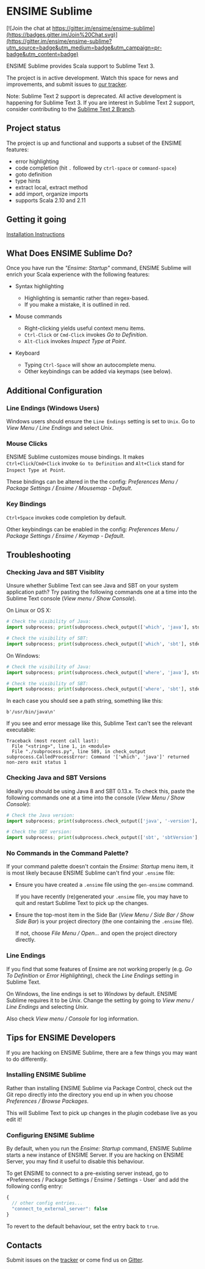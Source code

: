 # ENSIME Sublime

[![Join the chat at https://gitter.im/ensime/ensime-sublime](https://badges.gitter.im/Join%20Chat.svg)](https://gitter.im/ensime/ensime-sublime?utm_source=badge&utm_medium=badge&utm_campaign=pr-badge&utm_content=badge)

ENSIME Sublime provides Scala support to Sublime Text 3.

The project is in active development.
Watch this space for news and improvements,
and submit issues to [our tracker](https://github.com/ensime/ensime-sublime/issues/new).

Note: Sublime Text 2 support is deprecated.
All active development is happening for Sublime Text 3.
If you are interest in Sublime Text 2 support, consider contributing to the
[Sublime Text 2 Branch](https://github.com/ensime/ensime-sublime/tree/ST2).

## Project status

The project is up and functional and supports a subset of the ENSIME features:

* error highlighting
* code completion (hit `.` followed by `ctrl-space` or `command-space`)
* goto definition
* type hints
* extract local, extract method
* add import, organize imports
* supports Scala 2.10 and 2.11

## Getting it going

[Installation Instructions](http://ensime.github.io/editors/sublime/installation/ "Installation Instructions")

## What Does ENSIME Sublime Do?

Once you have run the *"Ensime: Startup"* command,
ENSIME Sublime will enrich your Scala experience with the following features:

- Syntax highlighting
  - Highlighting is semantic rather than regex-based.
  - If you make a mistake, it is outlined in red.

- Mouse commands
  - Right-clicking yields useful context menu items.
  - `Ctrl-Click` or `Cmd-Click` invokes *Go to Definition*.
  - `Alt-Click` invokes *Inspect Type at Point*.

- Keyboard
  - Typing `Ctrl-Space` will show an autocomplete menu.
  - Other keybindings can be added via keymaps (see below).

## Additional Configuration

### Line Endings (Windows Users)

Windows users should ensure the `Line Endings` setting is set to `Unix`.
Go to *View Menu / Line Endings* and select *Unix*.

### Mouse Clicks

ENSIME Sublime customizes mouse bindings.
It makes `Ctrl+Click`/`Cmd+Click` invoke `Go to Definition`
and `Alt+Click` stand for `Inspect Type at Point`.

These bindings can be altered in the the config:
*Preferences Menu / Package Settings / Ensime / Mousemap - Default*.

### Key Bindings

`Ctrl+Space` invokes code completion by default.

Other keybindings can be enabled in the config:
*Preferences Menu / Package Settings / Ensime / Keymap - Default*.

## Troubleshooting

### Checking Java and SBT Visiblity

Unsure whether Sublime Text can see Java and SBT on your system application path?
Try pasting the following commands one at a time into the Sublime Text console
(*View menu / Show Console*).

On Linux or OS X:

~~~ python
# Check the visibility of Java:
import subprocess; print(subprocess.check_output(['which', 'java'], stderr=subprocess.STDOUT).decode("utf-8"))

# Check the visibility of SBT:
import subprocess; print(subprocess.check_output(['which', 'sbt'], stderr=subprocess.STDOUT).decode("utf-8"))
~~~

On Windows:

~~~ python
# Check the visibility of Java:
import subprocess; print(subprocess.check_output(['where', 'java'], stderr=subprocess.STDOUT).decode("utf-8"))

# Check the visibility of SBT:
import subprocess; print(subprocess.check_output(['where', 'sbt'], stderr=subprocess.STDOUT).decode("utf-8"))
~~~

In each case you should see a path string, something like this:

~~~
b'/usr/bin/java\n'
~~~

If you see and error message like this, Sublime Text can't see the relevant executable:

~~~
Traceback (most recent call last):
  File "<string>", line 1, in <module>
  File "./subprocess.py", line 589, in check_output
subprocess.CalledProcessError: Command '['which', 'java']' returned non-zero exit status 1
~~~

### Checking Java and SBT Versions

Ideally you should be using Java 8 and SBT 0.13.x.
To check this, paste the following commands one at a time into the console
(*View Menu / Show Console*):

~~~ python
# Check the Java version:
import subprocess; print(subprocess.check_output(['java', '-version'], stderr=subprocess.STDOUT).decode("utf-8"))

# Check the SBT version:
import subprocess; print(subprocess.check_output(['sbt', 'sbtVersion'], stderr=subprocess.STDOUT).decode("utf-8"))
~~~

### No Commands in the Command Palette?

If your command palette doesn't contain the *Ensime: Startup* menu item,
it is most likely because ENSIME Sublime can't find your `.ensime` file:

- Ensure you have created a `.ensime` file using the `gen-ensime` command.

  If you have recently (re)generated your `.ensime` file,
  you may have to quit and restart Sublime Text to pick up the changes.

- Ensure the top-most item in the Side Bar (*View Menu / Side Bar / Show Side Bar*)
  is your project directory (the one containing the `.ensime` file).

  If not, choose *File Menu / Open...* and open the project directory directly.

### Line Endings

If you find that some features of Ensime are not working properly
(e.g. *Go To Definition* or *Error Highlighting*), check the *Line Endings* setting in Sublime Text.

On Windows, the line endings is set to *Windows* by default. ENSIME Sublime requires it to be *Unix*.
Change the setting by going to *View menu / Line Endings* and selecting *Unix*.

Also check *View menu / Console* for log information.

## Tips for ENSIME Developers

If you are hacking on ENSIME Sublime, there are a few things you may want to do differently.

### Installing ENSIME Sublime

Rather than installing ENSIME Sublime via Package Control, check out the Git repo
directly into the directory you end up in when you choose *Preferences / Browse Packages*.

This will Sublime Text to pick up changes in the plugin codebase live as you edit it!

### Configuring ENSIME Sublime

By default, when you run the *Ensime: Startup* command, ENSIME Sublime starts a new instance of ENSIME Server.
If you are hacking on ENSIME Server, you may find it useful to disable this behaviour.

To get ENSIME to connect to a pre-existing server instead,
go to *Preferences / Package Settings / Ensime / Settings - User` and add the following config entry:

~~~ javascript
{
  // other config entries...
  "connect_to_external_server": false
}
~~~

To revert to the default behaviour, set the entry back to `true`.

## Contacts

Submit issues on the [tracker](https://github.com/ensime/ensime-sublime/issues)
or come find us on [Gitter](https://gitter.im/ensime/ensime-sublime).
